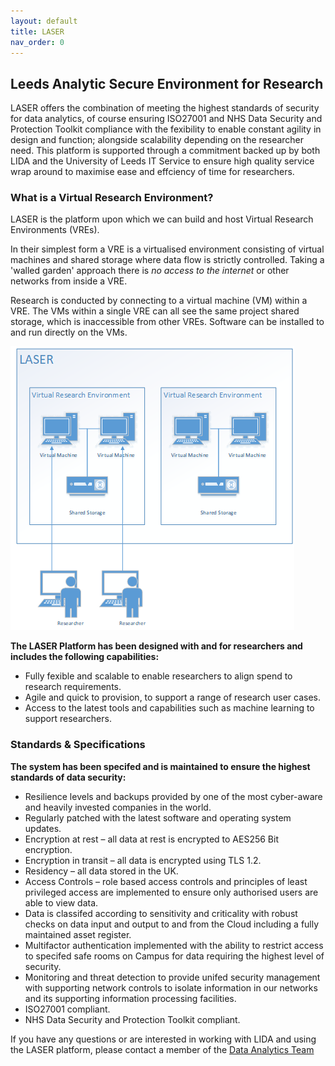 ```yaml
---
layout: default
title: LASER
nav_order: 0
---
```


## Leeds Analytic Secure Environment for Research 

LASER offers the combination of meeting the highest standards of security for data analytics, of course ensuring ISO27001 and NHS Data Security and Protection Toolkit compliance with the fexibility to enable constant agility in design and function; alongside scalability depending on the researcher need. This platform is supported through a commitment backed up by both LIDA and the University of Leeds IT Service to ensure high quality service wrap around to maximise ease and effciency of time for researchers.

### What is a Virtual Research Environment? 
LASER is the platform upon which we can build and host Virtual Research Environments (VREs). 

In their simplest form a VRE is a virtualised environment consisting of virtual machines and shared storage where data flow is strictly controlled. Taking a 'walled garden' approach there is _no access to the internet_ or other networks from inside a VRE. 

Research is conducted by connecting to a virtual machine (VM) within a VRE. The VMs within a single VRE can all see the same project shared storage, which is inaccessible from other VREs. Software can be installed to and run directly on the VMs. 

![LASER.png](./images/laser_smol.png)

**The LASER Platform has been designed with and for researchers and includes the following capabilities:**
- Fully fexible and scalable to enable researchers to align spend to research requirements.
- Agile and quick to provision, to support a range of research user cases.
- Access to the latest tools and capabilities such as machine learning to support researchers. 

### Standards & Specifications
**The system has been specifed and is maintained to ensure the highest standards of data security:**
- Resilience levels and backups provided by one of the most cyber-aware and heavily invested companies in the world. 
- Regularly patched with the latest software and operating system updates.
- Encryption at rest – all data at rest is encrypted to AES256 Bit encryption.
- Encryption in transit – all data is encrypted using TLS 1.2.
- Residency – all data stored in the UK.
- Access Controls – role based access controls and principles of least privileged access are implemented to ensure only authorised users are able to view data.
- Data is classifed according to sensitivity and criticality with robust checks on data input and output to and from the Cloud including a fully maintained asset register.
- Multifactor authentication implemented with the ability to restrict access to specifed safe rooms on Campus for data requiring the highest level of security.
- Monitoring and threat detection to provide unifed security management with supporting network controls to isolate information in our networks and its supporting information processing facilities.
- ISO27001 compliant.
- NHS Data Security and Protection Toolkit compliant. 

If you have any questions or are interested in working with LIDA and using the LASER platform, please contact a member of the [Data Analytics Team](mailto:ircdst@leeds.ac.uk)
